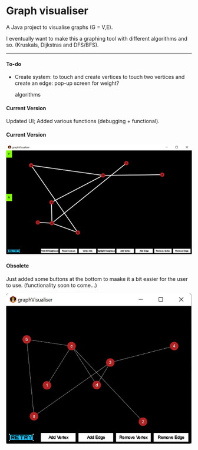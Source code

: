 # Graph visualiser

A Java project to visualise graphs (G = V,E).

I eventually want to make this a graphing tool with different algorithms and so. (Kruskals, Dijkstras and DFS/BFS).

---------------

#### To-do
- Create system:
	to touch and create vertices
	to touch two vertices and create an edge: pop-up screen for weight?
	
	algorithms
	
#### Current Version
Updated UI;
Added various functions (debugging + functional).

#### Current Version
![Alt text](https://github.com/LeoTovell/Graph-Visualiser/blob/main/pic/140522.png)

#### Obsolete
Just added some buttons at the bottom to maake it a bit easier for the user to use. (functionality soon to come...)

![Alt Text](https://github.com/LeoTovell/Graph-Visualiser/blob/main/pic/withButtnos.png)
